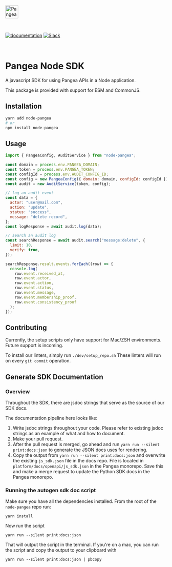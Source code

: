 <p>
  <br />
  <a href="https://pangea.cloud?utm_source=github&utm_medium=node-sdk" target="_blank" rel="noopener noreferrer">
    <img src="https://pangea-marketing.s3.us-west-2.amazonaws.com/pangea-color.svg" alt="Pangea Logo" height="40">
  </a>
  <br />
</p>

<p>
<br />

[![documentation](https://img.shields.io/badge/documentation-pangea-blue?style=for-the-badge&labelColor=551B76)](https://pangea.cloud/docs/sdk/js/)
[![Slack](https://img.shields.io/badge/Slack-4A154B?style=for-the-badge&logo=slack&logoColor=white)](https://pangea-builders.slack.com/ssb/redirect)

<br />
</p>

# Pangea Node SDK

A javascript SDK for using Pangea APIs in a Node application.

This package is provided with support for ESM and CommonJS.

## Installation

```sh
yarn add node-pangea
# or
npm install node-pangea
```

## Usage

```js
import { PangeaConfig, AuditService } from "node-pangea";

const domain = process.env.PANGEA_DOMAIN;
const token = process.env.PANGEA_TOKEN;
const configId = process.env.AUDIT_CONFIG_ID;
const config = new PangeaConfig({ domain: domain, configId: configId });
const audit = new AuditService(token, config);

// log an audit event
const data = {
  actor: "user@mail.com",
  action: "update",
  status: "success",
  message: "delete record",
};
const logResponse = await audit.log(data);

// search an audit log
const searchResponse = await audit.search("message:delete", {
  limit: 10,
  verify: true,
});

searchResponse.result.events.forEach((row) => {
  console.log(
    row.event.received_at,
    row.event.actor,
    row.event.action,
    row.event.status,
    row.event.message,
    row.event.membership_proof,
    row.event.consistency_proof
  );
});
```

## Contributing

Currently, the setup scripts only have support for Mac/ZSH environments.
Future support is incoming.

To install our linters, simply run `./dev/setup_repo.sh`
These linters will run on every `git commit` operation.

## Generate SDK Documentation

### Overview

Throughout the SDK, there are jsdoc strings that serve as the source of our SDK docs.

The documentation pipeline here looks like:

1. Write jsdoc strings throughout your code. Please refer to existing jsdoc strings as an example of what and how to document.
1. Make your pull request.
1. After the pull request is merged, go ahead and run `yarn run --silent print:docs:json` to generate the JSON docs uses for rendering.
1. Copy the output from `yarn run --silent print:docs:json` and overwrite the existing `js_sdk.json` file in the docs repo. File is located in `platform/docs/openapi/js_sdk.json` in the Pangea monorepo. Save this and make a merge request to update the Python SDK docs in the Pangea monorepo.

### Running the autogen sdk doc script

Make sure you have all the dependencies installed. From the root of the `node-pangea` repo run:

```shell
yarn install
```

Now run the script

```shell
yarn run --silent print:docs:json
```

That will output the script in the terminal. If you're on a mac, you can run the script and copy the output to your clipboard with

```shell
yarn run --silent print:docs:json | pbcopy
```
